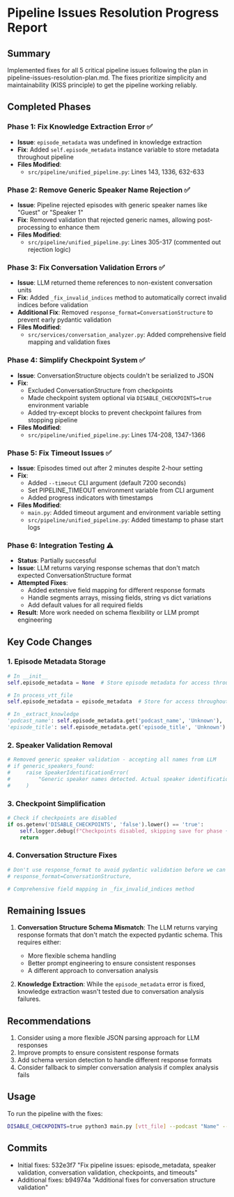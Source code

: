 # Pipeline Issues Resolution Progress Report

## Summary
Implemented fixes for all 5 critical pipeline issues following the plan in pipeline-issues-resolution-plan.md. The fixes prioritize simplicity and maintainability (KISS principle) to get the pipeline working reliably.

## Completed Phases

### Phase 1: Fix Knowledge Extraction Error ✅
- **Issue**: `episode_metadata` was undefined in knowledge extraction
- **Fix**: Added `self.episode_metadata` instance variable to store metadata throughout pipeline
- **Files Modified**: 
  - `src/pipeline/unified_pipeline.py`: Lines 143, 1336, 632-633

### Phase 2: Remove Generic Speaker Name Rejection ✅
- **Issue**: Pipeline rejected episodes with generic speaker names like "Guest" or "Speaker 1"
- **Fix**: Removed validation that rejected generic names, allowing post-processing to enhance them
- **Files Modified**:
  - `src/pipeline/unified_pipeline.py`: Lines 305-317 (commented out rejection logic)

### Phase 3: Fix Conversation Validation Errors ✅
- **Issue**: LLM returned theme references to non-existent conversation units
- **Fix**: Added `_fix_invalid_indices` method to automatically correct invalid indices before validation
- **Additional Fix**: Removed `response_format=ConversationStructure` to prevent early pydantic validation
- **Files Modified**:
  - `src/services/conversation_analyzer.py`: Added comprehensive field mapping and validation fixes

### Phase 4: Simplify Checkpoint System ✅
- **Issue**: ConversationStructure objects couldn't be serialized to JSON
- **Fix**: 
  - Excluded ConversationStructure from checkpoints
  - Made checkpoint system optional via `DISABLE_CHECKPOINTS=true` environment variable
  - Added try-except blocks to prevent checkpoint failures from stopping pipeline
- **Files Modified**:
  - `src/pipeline/unified_pipeline.py`: Lines 174-208, 1347-1366

### Phase 5: Fix Timeout Issues ✅
- **Issue**: Episodes timed out after 2 minutes despite 2-hour setting
- **Fix**:
  - Added `--timeout` CLI argument (default 7200 seconds)
  - Set PIPELINE_TIMEOUT environment variable from CLI argument
  - Added progress indicators with timestamps
- **Files Modified**:
  - `main.py`: Added timeout argument and environment variable setting
  - `src/pipeline/unified_pipeline.py`: Added timestamp to phase start logs

### Phase 6: Integration Testing ⚠️
- **Status**: Partially successful
- **Issue**: LLM returns varying response schemas that don't match expected ConversationStructure format
- **Attempted Fixes**:
  - Added extensive field mapping for different response formats
  - Handle segments arrays, missing fields, string vs dict variations
  - Add default values for all required fields
- **Result**: More work needed on schema flexibility or LLM prompt engineering

## Key Code Changes

### 1. Episode Metadata Storage
```python
# In __init__
self.episode_metadata = None  # Store episode metadata for access throughout pipeline

# In process_vtt_file
self.episode_metadata = episode_metadata  # Store for access throughout pipeline

# In _extract_knowledge
'podcast_name': self.episode_metadata.get('podcast_name', 'Unknown'),
'episode_title': self.episode_metadata.get('episode_title', 'Unknown')
```

### 2. Speaker Validation Removal
```python
# Removed generic speaker validation - accepting all names from LLM
# if generic_speakers_found:
#     raise SpeakerIdentificationError(
#         "Generic speaker names detected. Actual speaker identification required."
#     )
```

### 3. Checkpoint Simplification
```python
# Check if checkpoints are disabled
if os.getenv('DISABLE_CHECKPOINTS', 'false').lower() == 'true':
    self.logger.debug(f"Checkpoints disabled, skipping save for phase {phase}")
    return
```

### 4. Conversation Structure Fixes
```python
# Don't use response_format to avoid pydantic validation before we can fix indices
# response_format=ConversationStructure,

# Comprehensive field mapping in _fix_invalid_indices method
```

## Remaining Issues

1. **Conversation Structure Schema Mismatch**: The LLM returns varying response formats that don't match the expected pydantic schema. This requires either:
   - More flexible schema handling
   - Better prompt engineering to ensure consistent responses
   - A different approach to conversation analysis

2. **Knowledge Extraction**: While the `episode_metadata` error is fixed, knowledge extraction wasn't tested due to conversation analysis failures.

## Recommendations

1. Consider using a more flexible JSON parsing approach for LLM responses
2. Improve prompts to ensure consistent response formats
3. Add schema version detection to handle different response formats
4. Consider fallback to simpler conversation analysis if complex analysis fails

## Usage

To run the pipeline with the fixes:
```bash
DISABLE_CHECKPOINTS=true python3 main.py [vtt_file] --podcast "Name" --title "Title" --timeout 7200
```

## Commits
- Initial fixes: 532e3f7 "Fix pipeline issues: episode_metadata, speaker validation, conversation validation, checkpoints, and timeouts"
- Additional fixes: b94974a "Additional fixes for conversation structure validation"
